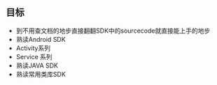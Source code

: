 ## 目标

- 到不用查文档的地步直接翻翻SDK中的sourcecode就直接能上手的地步
- 熟读Android SDK
- Activity系列
- Service 系列
- 熟读JAVA SDK
- 熟读常用类库SDK
